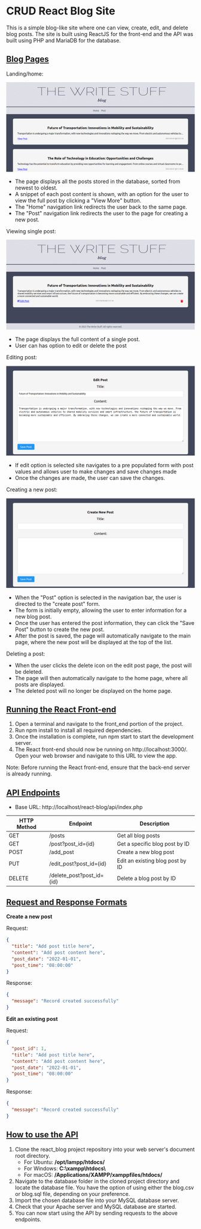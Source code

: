 <h1> CRUD React Blog Site</h1>

This is a simple blog-like site where one can view, create, edit, and delete blog posts. The site is built using ReactJS for the front-end and the API was built using PHP and MariaDB for the database.

<h2><u> Blog Pages </u></h2>

Landing/home:

![](blog_pages_images/all_posts_landing_main_page.png)

- The page displays all the posts stored in the database, sorted from newest to oldest.
- A snippet of each post content is shown, with an option for the user to view the full post by clicking a "View More" button.
- The "Home" navigation link redirects the user back to the same page.
- The "Post" navigation link redirects the user to the page for creating a new post.

Viewing single post:

![](blog_pages_images/view_single_post_page.png)

- The page displays the full content of a single post.
- User can has option to edit or delete the post

Editing post:

![](blog_pages_images/edditing_post.png)

- If edit option is selected site navigates to a pre populated form with post values and allows user to make changes and save changes made
- Once the changes are made, the user can save the changes.

Creating a new post:

![](blog_pages_images/create_post.png)

- When the "Post" option is selected in the navigation bar, the user is directed to the "create post" form.
- The form is initially empty, allowing the user to enter information for a new blog post.
- Once the user has entered the post information, they can click the "Save Post" button to create the new post.
- After the post is saved, the page will automatically navigate to the main page, where the new post will be displayed at the top of the list.

Deleting a post:

- When the user clicks the delete icon on the edit post page, the post will be deleted.
- The page will then automatically navigate to the home page, where all posts are displayed.
- The deleted post will no longer be displayed on the home page.

<h2><u> Running the React Front-end </u></h2>

1. Open a terminal and navigate to the front_end portion of the project.
2. Run npm install to install all required dependencies.
3. Once the installation is complete, run npm start to start the development server.
4. The React front-end should now be running on http://localhost:3000/. Open your web browser and navigate to this URL to view the app.

Note: Before running the React front-end, ensure that the back-end server is already running.

<h2><u> API Endpoints </u></h2>

- Base URL: http://localhost/react-blog/api/index.php

| HTTP Method | Endpoint                  | Description                      |
| ----------- | ------------------------- | -------------------------------- |
| GET         | /posts                    | Get all blog posts               |
| GET         | /post?post_id={id}        | Get a specific blog post by ID   |
| POST        | /add_post                 | Create a new blog post           |
| PUT         | /edit_post?post_id={id}   | Edit an existing blog post by ID |
| DELETE      | /delete_post?post_id={id} | Delete a blog post by ID         |

<h2><u> Request and Response Formats </u></h2>

<b> Create a new post </b>

Request:

```json
{
  "title": "Add post title here",
  "content": "Add post content here",
  "post_date": "2022-01-01",
  "post_time": "08:00:00"
}
```

Response:

```json
{
  "message": "Record created successfully"
}
```

<b> Edit an existing post </b>

Request:

```json
{
  "post_id": 1,
  "title": "Add post title here",
  "content": "Add post content here",
  "post_date": "2022-01-01",
  "post_time": "08:00:00"
}
```

Response:

```json
{
  "message": "Record created successfully"
}
```

<h2><u> How to use the API </u></h2>

1. Clone the react_blog project repository into your web server's document root directory.
   - For Ubuntu: **/opt/lampp/htdocs/**
   - For Windows: **C:\xampp\htdocs\\**
   - For macOS: **/Applications/XAMPP/xamppfiles/htdocs/**
2. Navigate to the database folder in the cloned project directory and locate the database file. You have the option of using either the blog.csv or blog.sql file, depending on your preference.
3. Import the chosen database file into your MySQL database server.
4. Check that your Apache server and MySQL database are started.
5. You can now start using the API by sending requests to the above endpoints.
